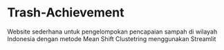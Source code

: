 # Trash-Achievement
Website sederhana untuk pengelompokan pencapaian sampah di wilayah Indonesia dengan metode Mean Shift Clustetring menggunakan Streamlit
